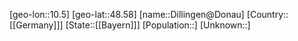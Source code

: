 ﻿---
location: [48.58,10.5]
type: City
tags:
- geo/City


SpocWebEntityId: 29796
isDeleted: false
confidential: public

---
[geo-lon::10.5]
[geo-lat::48.58]
[name::Dillingen@Donau]
[Country::[[Germany]]]
[State::[[Bayern]]]
[Population::]
[Unknown::]

